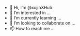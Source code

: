 - 👋 Hi, I’m @xujinXHub
- 👀 I’m interested in ...
- 🌱 I’m currently learning ...
- 💞️ I’m looking to collaborate on ...
- 📫 How to reach me ...

<!---
xujinXHub/xujinXHub is a ✨ special ✨ repository because its `README.md` (this file) appears on your GitHub profile.
You can click the Preview link to take a look at your changes.
--->
